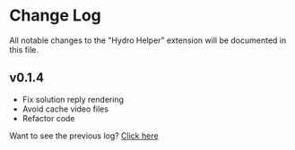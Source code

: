 # Change Log

All notable changes to the "Hydro Helper" extension will be documented in this file.

## v0.1.4

- Fix solution reply rendering
- Avoid cache video files
- Refactor code

Want to see the previous log? [Click here](https://github.com/langningchen/hydro-helper/commits/main/CHANGELOG.md)
